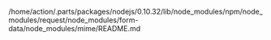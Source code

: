 /home/action/.parts/packages/nodejs/0.10.32/lib/node_modules/npm/node_modules/request/node_modules/form-data/node_modules/mime/README.md